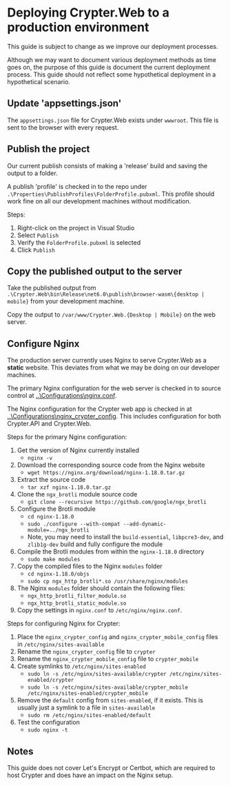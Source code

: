 ﻿# Deploying Crypter.Web to a production environment

This guide is subject to change as we improve our deployment processes.

Although we may want to document various deployment methods as time goes on, the purpose of this guide is document the current deployment process. This guide should not reflect some hypothetical deployment in a hypothetical scenario.

## Update 'appsettings.json'

The `appsettings.json` file for Crypter.Web exists under `wwwroot`.
This file is sent to the browser with every request.

## Publish the project

Our current publish consists of making a 'release' build and saving the output to a folder.

A publish 'profile' is checked in to the repo under `.\Properties\PublishProfiles\FolderProfile.pubxml`. This profile should work fine on all our development machines without modification.

Steps:

1. Right-click on the project in Visual Studio
2. Select `Publish`
3. Verify the `FolderProfile.pubxml` is selected
4. Click `Publish`

## Copy the published output to the server

Take the published output from `.\Crypter.Web\bin\Release\net6.0\publish\browser-wasm\{desktop | mobile}` from your development machine.

Copy the output to `/var/www/Crypter.Web.{Desktop | Mobile}` on the web server.

## Configure Nginx

The production server currently uses Nginx to serve Crypter.Web as a **static** website. This deviates from what we may be doing on our developer machines.

The primary Nginx configuration for the web server is checked in to source control at [..\Configurations\nginx.conf](..\Configurations\nginx.conf).

The Nginx configuration for the Crypter web app is checked in at [..\Configurations\nginx_crypter_config](..\Configurations\nginx_crypter_config).
This includes configuration for both Crypter.API and Crypter.Web.

Steps for the primary Nginx configuration:

1. Get the version of Nginx currently installed
   * `nginx -v`
2. Download the corresponding source code from the Nginx website
   * `wget https://nginx.org/download/nginx-1.18.0.tar.gz`
3. Extract the source code
   * `tar xzf nginx-1.18.0.tar.gz`
4. Clone the `ngx_brotli` module source code
   * `git clone --recursive https://github.com/google/ngx_brotli`
5. Configure the Brotli module
   * `cd nginx-1.18.0`
   * `sudo ./configure --with-compat --add-dynamic-module=../ngx_brotli`
   * Note, you may need to install the `build-essential`, `libpcre3-dev`, and `zlib1g-dev` build and fully configure the module
6. Compile the Brotli modules from within the `nginx-1.18.0` directory
   * `sudo make modules`
7. Copy the compiled files to the Nginx `modules` folder
   * `cd nginx-1.18.0/objs`
   * `sudo cp ngx_http_brotli*.so /usr/share/nginx/modules`
8. The Nginx `modules` folder should contain the following files:
   * `ngx_http_brotli_filter_module.so`
   * `ngx_http_brotli_static_module.so`
9. Copy the settings in `nginx.conf` to `/etc/nginx/nginx.conf`.

Steps for configuring Nginx for Crypter:

1. Place the `nginx_crypter_config` and `nginx_crypter_mobile_config` files in `/etc/nginx/sites-available`
2. Rename the `nginx_crypter_config` file to `crypter`
3. Rename the `nginx_crypter_mobile_config` file  to `crypter_mobile`
3. Create symlinks to `/etc/nginx/sites-enabled`
   * `sudo ln -s /etc/nginx/sites-available/crypter /etc/nginx/sites-enabled/crypter`
   * `sudo ln -s /etc/nginx/sites-available/crypter_mobile /etc/nginx/sites-enabled/crypter_mobile`
4. Remove the `default` config from `sites-enabled`, if it exists. This is usually just a symlink to a file in `sites-available`
   * `sudo rm /etc/nginx/sites-enabled/default`
5. Test the configuration
   * `sudo nginx -t`

## Notes

This guide does not cover Let's Encrypt or Certbot, which are required to host Crypter and does have an impact on the Nginx setup.
